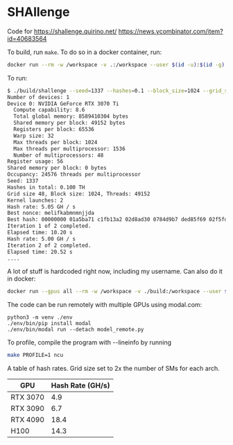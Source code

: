 
# SHAllenge

Code for https://shallenge.quirino.net/ https://news.ycombinator.com/item?id=40683564

To build, run `make`. To do so in a docker container, run:
```bash
docker run --rm -w /workspace -v .:/workspace --user $(id -u):$(id -g) nvidia/cuda:12.4.0-devel-ubuntu22.04 make
```

To run:
```bash
$ ./build/shallenge --seed=1337 --hashes=0.1 --block_size=1024 --grid_size=48
Number of devices: 1
Device 0: NVIDIA GeForce RTX 3070 Ti
  Compute capability: 8.6
  Total global memory: 8589410304 bytes
  Shared memory per block: 49152 bytes
  Registers per block: 65536
  Warp size: 32
  Max threads per block: 1024
  Max threads per multiprocessor: 1536
  Number of multiprocessors: 48
Register usage: 56
Shared memory per block: 0 bytes
Occupancy: 24576 threads per multiprocessor
Seed: 1337
Hashes in total: 0.100 TH
Grid size 48, Block size: 1024, Threads: 49152
Kernel launches: 2
Hash rate: 5.05 GH / s
Best nonce: melifkabmnmnjjda
Best hash: 00000000 01a5ba71 c1fb13a2 02d8ad30 0784d9b7 ded85f69 02f5fd4f c70c53c6
Iteration 1 of 2 completed.
Elapsed time: 10.20 s
Hash rate: 5.00 GH / s
Iteration 2 of 2 completed.
Elapsed time: 20.52 s
....

```
A lot of stuff is hardcoded right now, including my username.
Can also do it in docker: 
```bash
docker run --gpus all --rm -w /workspace -v ./build:/workspace --user $(id -u):$(id -g) nvidia/cuda:12.4.0-runtime-ubuntu22.04 /workspace/shallenge --seed 10 --hashes 0.1
```

The code can be run remotely with multiple GPUs using modal.com:
```
python3 -m venv ./env
./env/bin/pip install modal
./env/bin/modal run --detach model_remote.py
```


To profile, compile the program with --lineinfo by running 
```bash
make PROFILE=1 ncu
```

A table of hash rates. Grid size set to 2x the number of SMs for each arch.

| GPU      | Hash Rate (GH/s) |
| -------- | ---------------- |
| RTX 3070 | 4.9              |
| RTX 3090 | 6.7              |
| RTX 4090 | 18.4             |
| H100     | 14.3             |







